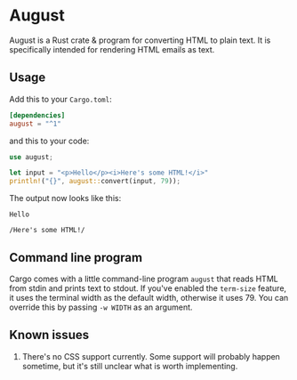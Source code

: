 # August

August is a Rust crate & program for converting HTML to plain text.
It is specifically intended for rendering HTML emails as text.

## Usage

Add this to your `Cargo.toml`:
```toml
[dependencies]
august = "^1"
```

and this to your code:
```rust
use august;

let input = "<p>Hello</p><i>Here's some HTML!</i>"
println!("{}", august::convert(input, 79));
```

The output now looks like this:
```
Hello

/Here's some HTML!/
```

## Command line program

Cargo comes with a little command-line program `august` that reads
HTML from stdin and prints text to stdout. If you've enabled the
`term-size` feature, it uses the terminal width as the default width,
otherwise it uses 79. You can override this by passing `-w WIDTH`
as an argument.

## Known issues

1. There's no CSS support currently. Some support will probably happen
   sometime, but it's still unclear what is worth implementing.
